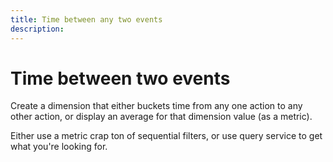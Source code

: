 ```yaml
---
title: Time between any two events
description:
---
```


# Time between two events

Create a dimension that either buckets time from any one action to any other action, or display an average for that dimension value (as a metric).

Either use a metric crap ton of sequential filters, or use query service to get what you're looking for.
